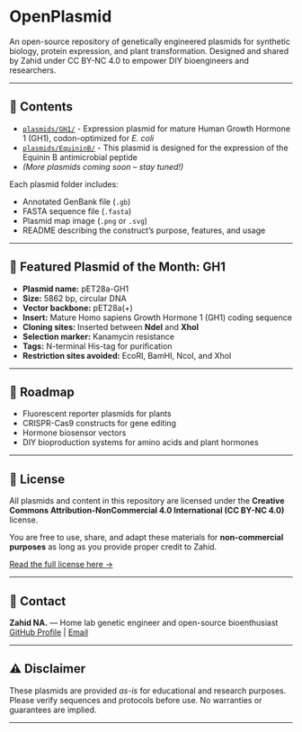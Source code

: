 # OpenPlasmid

An open-source repository of genetically engineered plasmids for synthetic biology, protein expression, and plant transformation. Designed and shared by Zahid under CC BY-NC 4.0 to empower DIY bioengineers and researchers.

---
## 📂 Contents

- [`plasmids/GH1/`](https://github.com/3pochs/OpenPlasmid/tree/main/plasmids/GH1) - Expression plasmid for mature Human Growth Hormone 1 (GH1), codon-optimized for *E. coli*
- [`plasmids/EquininB/`](https://github.com/3pochs/OpenPlasmid/tree/main/plasmids/EquininB) - This plasmid is designed for the expression of the Equinin B antimicrobial peptide 
- *(More plasmids coming soon – stay tuned!)*


Each plasmid folder includes:  
- Annotated GenBank file (`.gb`)  
- FASTA sequence file (`.fasta`)  
- Plasmid map image (`.png` or `.svg`)  
- README describing the construct’s purpose, features, and usage

---
## 🧪 Featured Plasmid of the Month: GH1

- **Plasmid name:** pET28a-GH1  
- **Size:** 5862 bp, circular DNA  
- **Vector backbone:** pET28a(+)  
- **Insert:** Mature Homo sapiens Growth Hormone 1 (GH1) coding sequence  
- **Cloning sites:** Inserted between **NdeI** and **XhoI**  
- **Selection marker:** Kanamycin resistance  
- **Tags:** N-terminal His-tag for purification  
- **Restriction sites avoided:** EcoRI, BamHI, NcoI, and XhoI

---

## 🚀 Roadmap

- Fluorescent reporter plasmids for plants  
- CRISPR-Cas9 constructs for gene editing  
- Hormone biosensor vectors  
- DIY bioproduction systems for amino acids and plant hormones

---

## 📜 License

All plasmids and content in this repository are licensed under the **Creative Commons Attribution-NonCommercial 4.0 International (CC BY-NC 4.0)** license.

You are free to use, share, and adapt these materials for **non-commercial purposes** as long as you provide proper credit to Zahid.

[Read the full license here →](https://creativecommons.org/licenses/by-nc/4.0/)

---

## 🤝 Contact

**Zahid NA.** — Home lab genetic engineer and open-source bioenthusiast  
[GitHub Profile](https://github.com/3pochs) | [Email](mailto:nassorozahid@gmail.com)

---

## ⚠️ Disclaimer

These plasmids are provided *as-is* for educational and research purposes. Please verify sequences and protocols before use. No warranties or guarantees are implied.

---
